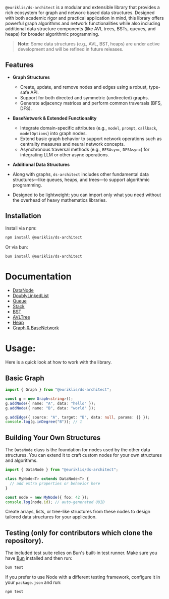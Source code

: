 `@euriklis/ds-architect` is a modular and extensible library that provides a rich ecosystem for graph and network-based data structures. Designed with both academic rigor and practical application in mind, this library offers powerful graph algorithms and network functionalities while also including additional data structure components (like AVL trees, BSTs, queues, and heaps) for broader algorithmic programming.

> **Note:** Some data structures (e.g., AVL, BST, heaps) are under active development and will be refined in future releases.

## Features

- **Graph Structures**

  - Create, update, and remove nodes and edges using a robust, type-safe API.
  - Support for both directed and symmetric (undirected) graphs.
  - Generate adjacency matrices and perform common traversals (BFS, DFS).

- **BaseNetwork & Extended Functionality**

  - Integrate domain-specific attributes (e.g., `model`, `prompt`, `callback`, `modelOptions`) into graph nodes.
  - Extend basic graph behavior to support network operations such as centrality measures and neural network concepts.
  - Asynchronous traversal methods (e.g., `BFSAsync`, `DFSAsync`) for integrating LLM or other async operations.

- **Additional Data Structures**
- Along with graphs, `ds-architect` includes other fundamental data structures—like queues, heaps, and trees—to support algorithmic programming.
- Designed to be lightweight: you can import only what you need without the overhead of heavy mathematics libraries.

## Installation

Install via npm:

```bash
npm install @euriklis/ds-architect
```

Or via bun:

```sh
bun install @euriklis/ds-architect
```

# Documentation

- [DataNode](src/DataNode/DOCUMENTATION.md)
- [DoublyLinkedList](src/DoublyLinkedList/DOCUMENTATION.md)
- [Queue](src/Queue/DOCUMENTATION.md)
- [Stack](src/Stack/DOCUMENTATION.md)
- [BST](src/BST/DOCUMENTATION.md)
- [AVLTree](src/AVL/DOCUMENTATION.md)
- [Heap](src/Heap/DOCUMENTATION.md)
- [Graph & BaseNetwork](src/Graph/DOCUMENTATION.md)

# Usage:

Here is a quick look at how to work with the library.

## Basic Graph

```ts
import { Graph } from "@euriklis/ds-architect";

const g = new Graph<string>();
g.addNode({ name: "A", data: "hello" });
g.addNode({ name: "B", data: "world" });

g.addEdge({ source: "A", target: "B", data: null, params: {} });
console.log(g.inDegree("B")); // 1
```

## Building Your Own Structures

The `DataNode` class is the foundation for nodes used by the other data
structures. You can extend it to craft custom nodes for your own
structures and algorithms.

```ts
import { DataNode } from "@euriklis/ds-architect";

class MyNode<T> extends DataNode<T> {
  // add extra properties or behavior here
}

const node = new MyNode({ foo: 42 });
console.log(node.id); // auto-generated UUID
```

Create arrays, lists, or tree-like structures from these nodes to design
tailored data structures for your application.

## Testing (only for contributors which clone the repository).

The included test suite relies on Bun's built-in test runner. Make sure you
have [Bun](https://bun.sh) installed and then run:

```bash
bun test
```

If you prefer to use Node with a different testing framework, configure it in
your `package.json` and run:

```bash
npm test
```
